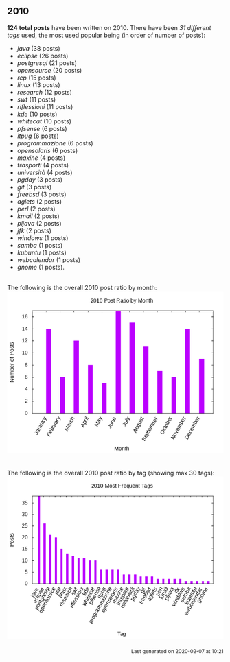 ## 2010 

**124 total posts** have been written on 2010.
There have been *31 different tags* used, the most
used popular being (in order of number of posts):
 
- *java* (38 posts)  
- *eclipse* (26 posts)  
- *postgresql* (21 posts)  
- *opensource* (20 posts)  
- *rcp* (15 posts)  
- *linux* (13 posts)  
- *research* (12 posts)  
- *swt* (11 posts)  
- *riflessioni* (11 posts)  
- *kde* (10 posts)  
- *whitecat* (10 posts)  
- *pfsense* (6 posts)  
- *itpug* (6 posts)  
- *programmazione* (6 posts)  
- *opensolaris* (6 posts)  
- *maxine* (4 posts)  
- *trasporti* (4 posts)  
- *università* (4 posts)  
- *pgday* (3 posts)  
- *git* (3 posts)  
- *freebsd* (3 posts)  
- *aglets* (2 posts)  
- *perl* (2 posts)  
- *kmail* (2 posts)  
- *pljava* (2 posts)  
- *jfk* (2 posts)  
- *windows* (1 posts)  
- *samba* (1 posts)  
- *kubuntu* (1 posts)  
- *webcalendar* (1 posts)  
- *gnome* (1 posts).<br/>
<br/>
The following is the overall 2010 post ratio by month:
<br/>
    <center>
      <img src="/images/stats/2010-months.png" alt="2010 post ratio per month" />
    </center>
<br/>

<br/>
The following is the overall 2010 post ratio by tag (showing max 30 tags):
<br/>
  <center>
    <img src="/images/stats/2010-tags.png" alt="2010 post ratio per tag" />
  </center>
<br/>

<div align="right">
<small>
Last generated on 2020-02-07 at 10:21
</small>
</div>

<br/>
